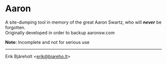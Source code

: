 Aaron
=======

A site-dumping tool in memory of the great Aaron Swartz, who will ___never___ be forgotten.  
Originally developed in order to backup aaronsw.com  

__Note:__ Incomplete and not for serious use

-------------------
Erik Bjäreholt <[erik@bjareho.lt](erik@bjareho.lt)>
